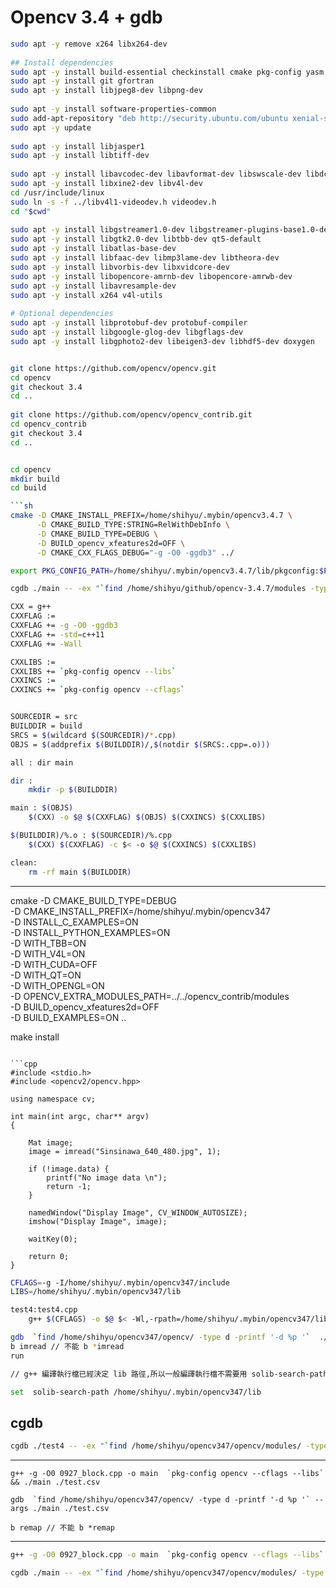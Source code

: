 # Opencv 3.4 + gdb


```sh
sudo apt -y remove x264 libx264-dev
 
## Install dependencies
sudo apt -y install build-essential checkinstall cmake pkg-config yasm
sudo apt -y install git gfortran
sudo apt -y install libjpeg8-dev libpng-dev
 
sudo apt -y install software-properties-common
sudo add-apt-repository "deb http://security.ubuntu.com/ubuntu xenial-security main"
sudo apt -y update
 
sudo apt -y install libjasper1
sudo apt -y install libtiff-dev
 
sudo apt -y install libavcodec-dev libavformat-dev libswscale-dev libdc1394-22-dev
sudo apt -y install libxine2-dev libv4l-dev
cd /usr/include/linux
sudo ln -s -f ../libv4l1-videodev.h videodev.h
cd "$cwd"
 
sudo apt -y install libgstreamer1.0-dev libgstreamer-plugins-base1.0-dev
sudo apt -y install libgtk2.0-dev libtbb-dev qt5-default
sudo apt -y install libatlas-base-dev
sudo apt -y install libfaac-dev libmp3lame-dev libtheora-dev
sudo apt -y install libvorbis-dev libxvidcore-dev
sudo apt -y install libopencore-amrnb-dev libopencore-amrwb-dev
sudo apt -y install libavresample-dev
sudo apt -y install x264 v4l-utils
 
# Optional dependencies
sudo apt -y install libprotobuf-dev protobuf-compiler
sudo apt -y install libgoogle-glog-dev libgflags-dev
sudo apt -y install libgphoto2-dev libeigen3-dev libhdf5-dev doxygen


git clone https://github.com/opencv/opencv.git
cd opencv
git checkout 3.4
cd ..
 
git clone https://github.com/opencv/opencv_contrib.git
cd opencv_contrib
git checkout 3.4
cd ..


cd opencv
mkdir build
cd build

```sh
cmake -D CMAKE_INSTALL_PREFIX=/home/shihyu/.mybin/opencv3.4.7 \
      -D CMAKE_BUILD_TYPE:STRING=RelWithDebInfo \
      -D CMAKE_BUILD_TYPE=DEBUG \
      -D BUILD_opencv_xfeatures2d=OFF \
      -D CMAKE_CXX_FLAGS_DEBUG="-g -O0 -ggdb3" ../
```

```sh
export PKG_CONFIG_PATH=/home/shihyu/.mybin/opencv3.4.7/lib/pkgconfig:$PKG_CONFIG_PATH && g++ -g -O0 -ggdb3 calibration.cpp main.cpp -o main -Wl,-rpath,/home/shihyu/.mybin/opencv3.4.7/lib `pkg-config opencv --cflags --libs`
```

```sh
cgdb ./main -- -ex "`find /home/shihyu/github/opencv-3.4.7/modules -type d -printf 'dir %p '`" -ex 'b remap' -ex 'set args ./test.csv'
```

```sh
CXX = g++
CXXFLAG :=
CXXFLAG += -g -O0 -ggdb3
CXXFLAG += -std=c++11
CXXFLAG += -Wall

CXXLIBS :=
CXXLIBS += `pkg-config opencv --libs`
CXXINCS :=
CXXINCS += `pkg-config opencv --cflags`


SOURCEDIR = src
BUILDDIR = build
SRCS = $(wildcard $(SOURCEDIR)/*.cpp)
OBJS = $(addprefix $(BUILDDIR)/,$(notdir $(SRCS:.cpp=.o)))

all : dir main 

dir :
	mkdir -p $(BUILDDIR)

main : $(OBJS)
	$(CXX) -o $@ $(CXXFLAG) $(OBJS) $(CXXINCS) $(CXXLIBS)

$(BUILDDIR)/%.o : $(SOURCEDIR)/%.cpp
	$(CXX) $(CXXFLAG) -c $< -o $@ $(CXXINCS) $(CXXLIBS) 

clean:
	rm -rf main $(BUILDDIR)
```

---

cmake -D CMAKE_BUILD_TYPE=DEBUG \
            -D CMAKE_INSTALL_PREFIX=/home/shihyu/.mybin/opencv347 \
            -D INSTALL_C_EXAMPLES=ON \
            -D INSTALL_PYTHON_EXAMPLES=ON \
            -D WITH_TBB=ON \
            -D WITH_V4L=ON \
	    -D WITH_CUDA=OFF \
            -D WITH_QT=ON \
            -D WITH_OPENGL=ON \
            -D OPENCV_EXTRA_MODULES_PATH=../../opencv_contrib/modules \
            -D BUILD_opencv_xfeatures2d=OFF \
            -D BUILD_EXAMPLES=ON ..


make install
```

```cpp
#include <stdio.h>
#include <opencv2/opencv.hpp>

using namespace cv;

int main(int argc, char** argv)
{

    Mat image;
    image = imread("Sinsinawa_640_480.jpg", 1);

    if (!image.data) {
        printf("No image data \n");
        return -1;
    }

    namedWindow("Display Image", CV_WINDOW_AUTOSIZE);
    imshow("Display Image", image);

    waitKey(0);

    return 0;
}
```


```sh
CFLAGS=-g -I/home/shihyu/.mybin/opencv347/include
LIBS=/home/shihyu/.mybin/opencv347/lib

test4:test4.cpp
	g++ $(CFLAGS) -o $@ $< -Wl,-rpath=/home/shihyu/.mybin/opencv347/lib -L$(LIBS)  -lopencv_highgui -lopencv_core -lopencv_imgcodecs 
```

```sh
gdb  `find /home/shihyu/opencv347/opencv/ -type d -printf '-d %p '`  ./test4
b imread // 不能 b *imread
run
```

```sh
// g++ 編譯執行檔已經決定 lib 路徑,所以一般編譯執行檔不需要用 solib-search-path

set  solib-search-path /home/shihyu/.mybin/opencv347/lib
```

## cgdb 

```sh
cgdb ./test4 -- -ex "`find /home/shihyu/opencv347/opencv/modules/ -type d -printf 'dir %p '`" -ex 'b imread'
```

---

```
g++ -g -O0 0927_block.cpp -o main  `pkg-config opencv --cflags --libs` && ./main ./test.csv

gdb  `find /home/shihyu/opencv347/opencv/ -type d -printf '-d %p '` --args ./main ./test.csv

b remap // 不能 b *remap
```



---

```sh
g++ -g -O0 0927_block.cpp -o main  `pkg-config opencv --cflags --libs` && ./main ./test.csv
```


```sh
cgdb ./main -- -ex "`find /home/shihyu/opencv347/opencv/modules/ -type d -printf 'dir %p '`" -ex 'set args ./test.csv'
```





